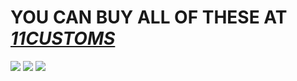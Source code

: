 # YOU CAN BUY ALL OF THESE AT *[11CUSTOMS](https://iq1a1s.wixsite.com/11customs)* 
<img src="https://i.imgur.com/c44S50v.jpg">
<img src="https://i.imgur.com/a0miYkt.jpg">
<img src="https://i.imgur.com/U3vDZG1.jpg">